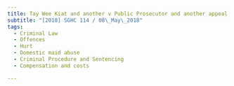 ```yaml
---
title: Tay Wee Kiat and another v Public Prosecutor and another appeal 
subtitle: "[2018] SGHC 114 / 08\_May\_2018"
tags:
  - Criminal Law
  - Offences
  - Hurt
  - Domestic maid abuse
  - Criminal Procedure and Sentencing
  - Compensation and costs

---
```


